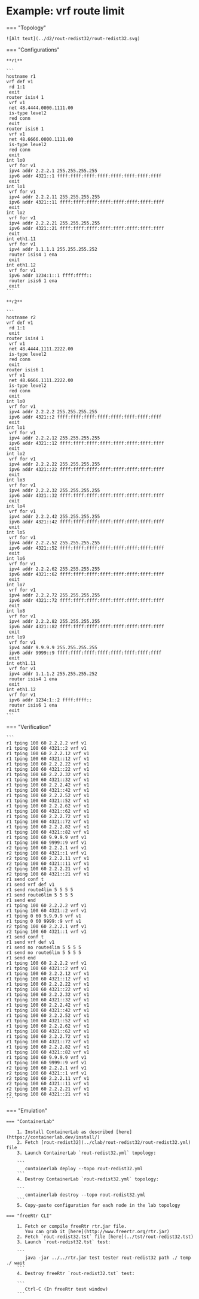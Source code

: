 # Example: vrf route limit

=== "Topology"

    ![Alt text](../d2/rout-redist32/rout-redist32.svg)

=== "Configurations"

    **r1**

    ```
    hostname r1
    vrf def v1
     rd 1:1
     exit
    router isis4 1
     vrf v1
     net 48.4444.0000.1111.00
     is-type level2
     red conn
     exit
    router isis6 1
     vrf v1
     net 48.6666.0000.1111.00
     is-type level2
     red conn
     exit
    int lo0
     vrf for v1
     ipv4 addr 2.2.2.1 255.255.255.255
     ipv6 addr 4321::1 ffff:ffff:ffff:ffff:ffff:ffff:ffff:ffff
     exit
    int lo1
     vrf for v1
     ipv4 addr 2.2.2.11 255.255.255.255
     ipv6 addr 4321::11 ffff:ffff:ffff:ffff:ffff:ffff:ffff:ffff
     exit
    int lo2
     vrf for v1
     ipv4 addr 2.2.2.21 255.255.255.255
     ipv6 addr 4321::21 ffff:ffff:ffff:ffff:ffff:ffff:ffff:ffff
     exit
    int eth1.11
     vrf for v1
     ipv4 addr 1.1.1.1 255.255.255.252
     router isis4 1 ena
     exit
    int eth1.12
     vrf for v1
     ipv6 addr 1234:1::1 ffff:ffff::
     router isis6 1 ena
     exit
    ```

    **r2**

    ```
    hostname r2
    vrf def v1
     rd 1:1
     exit
    router isis4 1
     vrf v1
     net 48.4444.1111.2222.00
     is-type level2
     red conn
     exit
    router isis6 1
     vrf v1
     net 48.6666.1111.2222.00
     is-type level2
     red conn
     exit
    int lo0
     vrf for v1
     ipv4 addr 2.2.2.2 255.255.255.255
     ipv6 addr 4321::2 ffff:ffff:ffff:ffff:ffff:ffff:ffff:ffff
     exit
    int lo1
     vrf for v1
     ipv4 addr 2.2.2.12 255.255.255.255
     ipv6 addr 4321::12 ffff:ffff:ffff:ffff:ffff:ffff:ffff:ffff
     exit
    int lo2
     vrf for v1
     ipv4 addr 2.2.2.22 255.255.255.255
     ipv6 addr 4321::22 ffff:ffff:ffff:ffff:ffff:ffff:ffff:ffff
     exit
    int lo3
     vrf for v1
     ipv4 addr 2.2.2.32 255.255.255.255
     ipv6 addr 4321::32 ffff:ffff:ffff:ffff:ffff:ffff:ffff:ffff
     exit
    int lo4
     vrf for v1
     ipv4 addr 2.2.2.42 255.255.255.255
     ipv6 addr 4321::42 ffff:ffff:ffff:ffff:ffff:ffff:ffff:ffff
     exit
    int lo5
     vrf for v1
     ipv4 addr 2.2.2.52 255.255.255.255
     ipv6 addr 4321::52 ffff:ffff:ffff:ffff:ffff:ffff:ffff:ffff
     exit
    int lo6
     vrf for v1
     ipv4 addr 2.2.2.62 255.255.255.255
     ipv6 addr 4321::62 ffff:ffff:ffff:ffff:ffff:ffff:ffff:ffff
     exit
    int lo7
     vrf for v1
     ipv4 addr 2.2.2.72 255.255.255.255
     ipv6 addr 4321::72 ffff:ffff:ffff:ffff:ffff:ffff:ffff:ffff
     exit
    int lo8
     vrf for v1
     ipv4 addr 2.2.2.82 255.255.255.255
     ipv6 addr 4321::82 ffff:ffff:ffff:ffff:ffff:ffff:ffff:ffff
     exit
    int lo9
     vrf for v1
     ipv4 addr 9.9.9.9 255.255.255.255
     ipv6 addr 9999::9 ffff:ffff:ffff:ffff:ffff:ffff:ffff:ffff
     exit
    int eth1.11
     vrf for v1
     ipv4 addr 1.1.1.2 255.255.255.252
     router isis4 1 ena
     exit
    int eth1.12
     vrf for v1
     ipv6 addr 1234:1::2 ffff:ffff::
     router isis6 1 ena
     exit
    ```

=== "Verification"

    ```
    r1 tping 100 60 2.2.2.2 vrf v1
    r1 tping 100 60 4321::2 vrf v1
    r1 tping 100 60 2.2.2.12 vrf v1
    r1 tping 100 60 4321::12 vrf v1
    r1 tping 100 60 2.2.2.22 vrf v1
    r1 tping 100 60 4321::22 vrf v1
    r1 tping 100 60 2.2.2.32 vrf v1
    r1 tping 100 60 4321::32 vrf v1
    r1 tping 100 60 2.2.2.42 vrf v1
    r1 tping 100 60 4321::42 vrf v1
    r1 tping 100 60 2.2.2.52 vrf v1
    r1 tping 100 60 4321::52 vrf v1
    r1 tping 100 60 2.2.2.62 vrf v1
    r1 tping 100 60 4321::62 vrf v1
    r1 tping 100 60 2.2.2.72 vrf v1
    r1 tping 100 60 4321::72 vrf v1
    r1 tping 100 60 2.2.2.82 vrf v1
    r1 tping 100 60 4321::82 vrf v1
    r1 tping 100 60 9.9.9.9 vrf v1
    r1 tping 100 60 9999::9 vrf v1
    r2 tping 100 60 2.2.2.1 vrf v1
    r2 tping 100 60 4321::1 vrf v1
    r2 tping 100 60 2.2.2.11 vrf v1
    r2 tping 100 60 4321::11 vrf v1
    r2 tping 100 60 2.2.2.21 vrf v1
    r2 tping 100 60 4321::21 vrf v1
    r1 send conf t
    r1 send vrf def v1
    r1 send route4lim 5 5 5 5
    r1 send route6lim 5 5 5 5
    r1 send end
    r1 tping 100 60 2.2.2.2 vrf v1
    r1 tping 100 60 4321::2 vrf v1
    r1 tping 0 60 9.9.9.9 vrf v1
    r1 tping 0 60 9999::9 vrf v1
    r2 tping 100 60 2.2.2.1 vrf v1
    r2 tping 100 60 4321::1 vrf v1
    r1 send conf t
    r1 send vrf def v1
    r1 send no route4lim 5 5 5 5
    r1 send no route6lim 5 5 5 5
    r1 send end
    r1 tping 100 60 2.2.2.2 vrf v1
    r1 tping 100 60 4321::2 vrf v1
    r1 tping 100 60 2.2.2.12 vrf v1
    r1 tping 100 60 4321::12 vrf v1
    r1 tping 100 60 2.2.2.22 vrf v1
    r1 tping 100 60 4321::22 vrf v1
    r1 tping 100 60 2.2.2.32 vrf v1
    r1 tping 100 60 4321::32 vrf v1
    r1 tping 100 60 2.2.2.42 vrf v1
    r1 tping 100 60 4321::42 vrf v1
    r1 tping 100 60 2.2.2.52 vrf v1
    r1 tping 100 60 4321::52 vrf v1
    r1 tping 100 60 2.2.2.62 vrf v1
    r1 tping 100 60 4321::62 vrf v1
    r1 tping 100 60 2.2.2.72 vrf v1
    r1 tping 100 60 4321::72 vrf v1
    r1 tping 100 60 2.2.2.82 vrf v1
    r1 tping 100 60 4321::82 vrf v1
    r1 tping 100 60 9.9.9.9 vrf v1
    r1 tping 100 60 9999::9 vrf v1
    r2 tping 100 60 2.2.2.1 vrf v1
    r2 tping 100 60 4321::1 vrf v1
    r2 tping 100 60 2.2.2.11 vrf v1
    r2 tping 100 60 4321::11 vrf v1
    r2 tping 100 60 2.2.2.21 vrf v1
    r2 tping 100 60 4321::21 vrf v1
    ```

=== "Emulation"

    === "ContainerLab"

        1. Install ContainerLab as described [here](https://containerlab.dev/install/)  
        2. Fetch [rout-redist32](../clab/rout-redist32/rout-redist32.yml) file  
        3. Launch ContainerLab `rout-redist32.yml` topology:  

        ```
           containerlab deploy --topo rout-redist32.yml  
        ```
        4. Destroy ContainerLab `rout-redist32.yml` topology:  

        ```
           containerlab destroy --topo rout-redist32.yml  
        ```
        5. Copy-paste configuration for each node in the lab topology

    === "freeRtr CLI"

        1. Fetch or compile freeRtr rtr.jar file.  
           You can grab it [here](http://www.freertr.org/rtr.jar)  
        2. Fetch `rout-redist32.tst` file [here](../tst/rout-redist32.tst)  
        3. Launch `rout-redist32.tst` test:  

        ```
           java -jar ../../rtr.jar test tester rout-redist32 path ./ temp ./ wait
        ```
        4. Destroy freeRtr `rout-redist32.tst` test:  

        ```
           Ctrl-C (In freeRtr test window)
        ```

